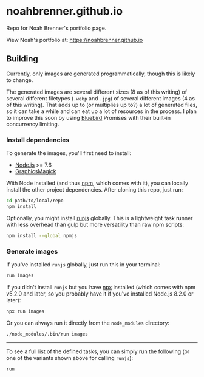 noahbrenner.github.io
=====================

Repo for Noah Brenner's portfolio page.

View Noah's portfolio at: https://noahbrenner.github.io

Building
--------

Currently, only images are generated programmatically, though this is likely to change.

The generated images are several different sizes (8 as of this writing) of several different filetypes (`.webp` and `.jpg`) of several different images (4 as of this writing). That adds up to (or multiplies up to?) a lot of generated files, so it can take a while and can eat up a lot of resources in the process. I plan to improve this soon by using [Bluebird](https://github.com/petkaantonov/bluebird/) Promises with their built-in concurrency limiting.

### Install dependencies

To generate the images, you'll first need to install:

* [Node.js](https://nodejs.org/) >= 7.6
* [GraphicsMagick](http://www.graphicsmagick.org/README.html#installation)

With Node installed (and thus [npm](https://www.npmjs.com/), which comes with it), you can locally install the other project dependencies. After cloning this repo, just run:

```bash
cd path/to/local/repo
npm install
```

Optionally, you might install [runjs](https://github.com/pawelgalazka/runjs) globally. This is a lightweight task runner with less overhead than gulp but more versatility than raw npm scripts:

```bash
npm install --global npmjs
```

### Generate images

If you've installed `runjs` globally, just run this in your terminal:

```bash
run images
```

If you didn't install `runjs` but you have [npx](https://github.com/zkat/npx) installed (which comes with npm v5.2.0 and later, so you probably have it if you've installed Node.js 8.2.0 or later):

```bash
npx run images
```

Or you can always run it directly from the `node_modules` directory:

```bash
./node_modules/.bin/run images
```

* * *

To see a full list of the defined tasks, you can simply run the following (or one of the variants shown above for calling `runjs`):

```bash
run
```
